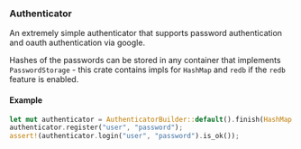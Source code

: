 ### Authenticator

An extremely simple authenticator that supports password authentication and oauth authentication via google.

Hashes of the passwords can be stored in any container that implements `PasswordStorage` - this crate contains impls for `HashMap` and `redb` if the `redb` feature is enabled.

#### Example

```rust
let mut authenticator = AuthenticatorBuilder::default().finish(HashMap::new());
authenticator.register("user", "password");
assert!(authenticator.login("user", "password").is_ok());
```
